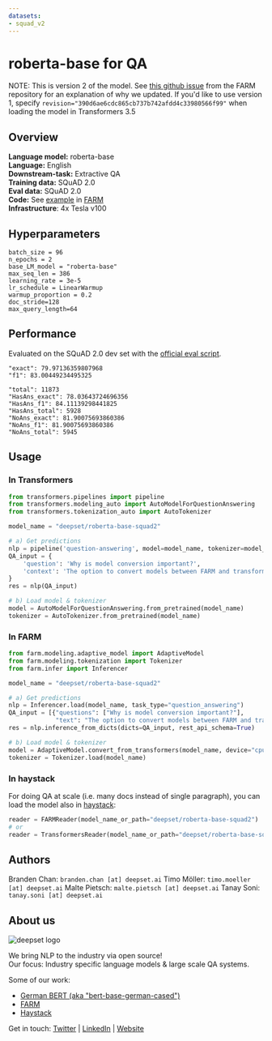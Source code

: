 ```yaml
---
datasets:
- squad_v2
---
```


# roberta-base for QA 

NOTE: This is version 2 of the model. See [this github issue](https://github.com/deepset-ai/FARM/issues/552) from the FARM repository for an explanation of why we updated. If you'd like to use version 1, specify `revision="390d6ae6cdc865cb737b742afdd4c33980566f99"` when loading the model in Transformers 3.5

## Overview
**Language model:** roberta-base  
**Language:** English  
**Downstream-task:** Extractive QA  
**Training data:** SQuAD 2.0  
**Eval data:** SQuAD 2.0  
**Code:**  See [example](https://github.com/deepset-ai/FARM/blob/master/examples/question_answering.py) in [FARM](https://github.com/deepset-ai/FARM/blob/master/examples/question_answering.py)  
**Infrastructure**: 4x Tesla v100

## Hyperparameters

```
batch_size = 96
n_epochs = 2
base_LM_model = "roberta-base"
max_seq_len = 386
learning_rate = 3e-5
lr_schedule = LinearWarmup
warmup_proportion = 0.2
doc_stride=128
max_query_length=64
``` 

## Performance
Evaluated on the SQuAD 2.0 dev set with the [official eval script](https://worksheets.codalab.org/rest/bundles/0x6b567e1cf2e041ec80d7098f031c5c9e/contents/blob/).

```
"exact": 79.97136359807968
"f1": 83.00449234495325

"total": 11873
"HasAns_exact": 78.03643724696356
"HasAns_f1": 84.11139298441825
"HasAns_total": 5928
"NoAns_exact": 81.90075693860386
"NoAns_f1": 81.90075693860386
"NoAns_total": 5945
```

## Usage

### In Transformers
```python
from transformers.pipelines import pipeline
from transformers.modeling_auto import AutoModelForQuestionAnswering
from transformers.tokenization_auto import AutoTokenizer

model_name = "deepset/roberta-base-squad2"

# a) Get predictions
nlp = pipeline('question-answering', model=model_name, tokenizer=model_name)
QA_input = {
    'question': 'Why is model conversion important?',
    'context': 'The option to convert models between FARM and transformers gives freedom to the user and let people easily switch between frameworks.'
}
res = nlp(QA_input)

# b) Load model & tokenizer
model = AutoModelForQuestionAnswering.from_pretrained(model_name)
tokenizer = AutoTokenizer.from_pretrained(model_name)
```

### In FARM

```python
from farm.modeling.adaptive_model import AdaptiveModel
from farm.modeling.tokenization import Tokenizer
from farm.infer import Inferencer

model_name = "deepset/roberta-base-squad2"

# a) Get predictions
nlp = Inferencer.load(model_name, task_type="question_answering")
QA_input = [{"questions": ["Why is model conversion important?"],
             "text": "The option to convert models between FARM and transformers gives freedom to the user and let people easily switch between frameworks."}]
res = nlp.inference_from_dicts(dicts=QA_input, rest_api_schema=True)

# b) Load model & tokenizer
model = AdaptiveModel.convert_from_transformers(model_name, device="cpu", task_type="question_answering")
tokenizer = Tokenizer.load(model_name)
```

### In haystack
For doing QA at scale (i.e. many docs instead of single paragraph), you can load the model also in [haystack](https://github.com/deepset-ai/haystack/):
```python
reader = FARMReader(model_name_or_path="deepset/roberta-base-squad2")
# or 
reader = TransformersReader(model_name_or_path="deepset/roberta-base-squad2",tokenizer="deepset/roberta-base-squad2")
```


## Authors
Branden Chan: `branden.chan [at] deepset.ai`
Timo Möller: `timo.moeller [at] deepset.ai`
Malte Pietsch: `malte.pietsch [at] deepset.ai`
Tanay Soni: `tanay.soni [at] deepset.ai`

## About us
![deepset logo](https://raw.githubusercontent.com/deepset-ai/FARM/master/docs/img/deepset_logo.png)

We bring NLP to the industry via open source!  
Our focus: Industry specific language models & large scale QA systems.  
  
Some of our work: 
- [German BERT (aka "bert-base-german-cased")](https://deepset.ai/german-bert)
- [FARM](https://github.com/deepset-ai/FARM)
- [Haystack](https://github.com/deepset-ai/haystack/)

Get in touch:
[Twitter](https://twitter.com/deepset_ai) | [LinkedIn](https://www.linkedin.com/company/deepset-ai/) | [Website](https://deepset.ai)
